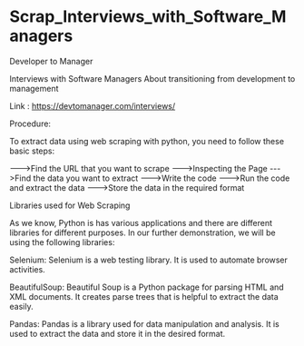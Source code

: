 # Scrap_Interviews_with_Software_Managers
 Developer to Manager 

Interviews with Software Managers
About transitioning from development to management

Link : https://devtomanager.com/interviews/

Procedure:

To extract data using web scraping with python, you need to follow these basic steps:

--->Find the URL that you want to scrape
--->Inspecting the Page
--->Find the data you want to extract
--->Write the code
--->Run the code and extract the data
--->Store the data in the required format

Libraries used for Web Scraping

As we know, Python is has various applications and there are different libraries for different purposes. In our further demonstration, we will be using the following libraries:

Selenium: Selenium is a web testing library. It is used to automate browser activities.

BeautifulSoup: Beautiful Soup is a Python package for parsing HTML and XML documents. It creates parse trees that is helpful to extract the data easily.

Pandas: Pandas is a library used for data manipulation and analysis. It is used to extract the data and store it in the desired format.
